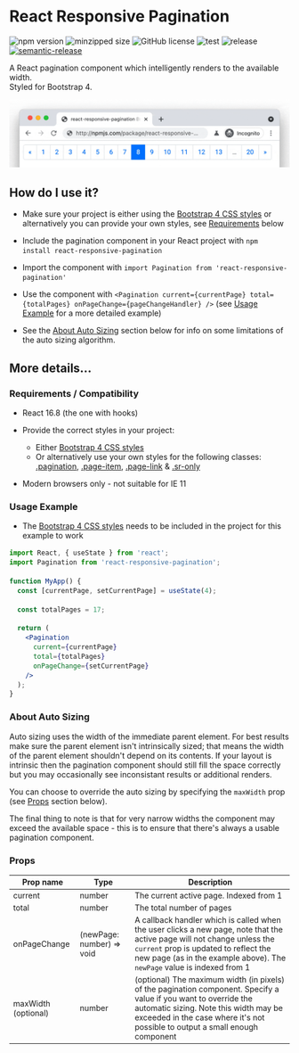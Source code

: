 # React Responsive Pagination

![npm version](https://img.shields.io/npm/v/react-responsive-pagination.svg?style=flat)
![minzipped size](https://img.shields.io/bundlephobia/minzip/react-responsive-pagination)
![GitHub license](https://img.shields.io/badge/license-MIT-blue.svg)
![test](https://github.com/jonelantha/react-responsive-pagination/workflows/Test/badge.svg)
![release](https://github.com/jonelantha/react-responsive-pagination/workflows/Release/badge.svg)
[![semantic-release](https://img.shields.io/badge/%20%20%F0%9F%93%A6%F0%9F%9A%80-semantic--release-e10079.svg)](https://github.com/semantic-release/semantic-release)

A React pagination component which intelligently renders to the available width.  
Styled for Bootstrap 4.

<img src="./react-responsive-pagination.gif?raw=true" width="985" alt="react-responsive-pagination example" />

## How do I use it?

- Make sure your project is either using the [Bootstrap 4 CSS styles](https://getbootstrap.com/docs/4.6/getting-started/download/) or alternatively you can provide your own styles, see [Requirements](#requirements--compatibility) below

- Include the pagination component in your React project with `npm install react-responsive-pagination`

- Import the component with `import Pagination from 'react-responsive-pagination'`

- Use the component with `<Pagination current={currentPage} total={totalPages} onPageChange={pageChangeHandler} />` (see [Usage Example](#usage-example) for a more detailed example)

- See the [About Auto Sizing](#about-auto-sizing) section below for info on some limitations of the auto sizing algorithm.

## More details...

### Requirements / Compatibility

- React 16.8 (the one with hooks)

- Provide the correct styles in your project:

  - Either [Bootstrap 4 CSS styles](https://getbootstrap.com/docs/4.6/getting-started/download/)
  - Or alternatively use your own styles for the following classes: [.pagination](https://github.com/twbs/bootstrap/blob/767856c7b802fe50bc68246fce248c100b563593/dist/css/bootstrap.css#L5031-L5037), [.page-item](https://github.com/twbs/bootstrap/blob/767856c7b802fe50bc68246fce248c100b563593/dist/css/bootstrap.css#L5064-L5088), [.page-link](https://github.com/twbs/bootstrap/blob/767856c7b802fe50bc68246fce248c100b563593/dist/css/bootstrap.css#L5039-L5062) & [.sr-only](https://github.com/twbs/bootstrap/blob/767856c7b802fe50bc68246fce248c100b563593/dist/css/bootstrap.css#L8064-L8074)

- Modern browsers only - not suitable for IE 11

### Usage Example

- The [Bootstrap 4 CSS styles](https://getbootstrap.com/docs/4.3/getting-started/download/) needs to be included in the project for this example to work

```jsx
import React, { useState } from 'react';
import Pagination from 'react-responsive-pagination';

function MyApp() {
  const [currentPage, setCurrentPage] = useState(4);

  const totalPages = 17;

  return (
    <Pagination
      current={currentPage}
      total={totalPages}
      onPageChange={setCurrentPage}
    />
  );
}
```

### About Auto Sizing

Auto sizing uses the width of the immediate parent element. For best results make sure the parent element isn't intrinsically sized; that means the width of the parent element shouldn't depend on its contents. If your layout is intrinsic then the pagination component should still fill the space correctly but you may occasionally see inconsistant results or additional renders.

You can choose to override the auto sizing by specifying the `maxWidth` prop (see [Props](#props) section below).

The final thing to note is that for very narrow widths the component may exceed the available space - this is to ensure that there's always a usable pagination component.

### Props

| Prop name           | Type                      | Description                                                                                                                                                                                                                                 |
| ------------------- | ------------------------- | ------------------------------------------------------------------------------------------------------------------------------------------------------------------------------------------------------------------------------------------- |
| current             | number                    | The current active page. Indexed from 1                                                                                                                                                                                                     |
| total               | number                    | The total number of pages                                                                                                                                                                                                                   |
| onPageChange        | (newPage: number) => void | A callback handler which is called when the user clicks a new page, note that the active page will not change unless the `current` prop is updated to reflect the new page (as in the example above). The `newPage` value is indexed from 1 |
| maxWidth (optional) | number                    | (optional) The maximum width (in pixels) of the pagination component. Specify a value if you want to override the automatic sizing. Note this width may be exceeded in the case where it's not possible to output a small enough component  |
